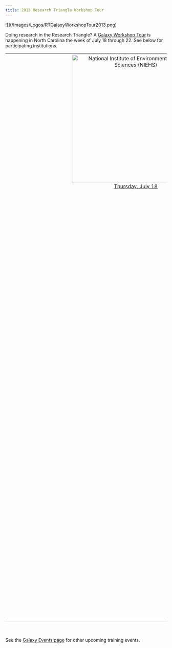 ```yaml
---
title: 2013 Research Triangle Workshop Tour
---
```

<div class='center'>![](/Images/Logos/RTGalaxyWorkshopTour2013.png)</div>



Doing research in the Research Triangle?  A [Galaxy Workshop Tour](/Events) is happening in North Carolina the week of July 18 through 22.  See below for participating institutions.


<table>
  <tr>
    <td colspan=4 style=" text-align: center; border: none;"> <a href='/Events/NIEHS2013'><img src='/Images/Logos/NIEHSLogoWideTrans.png' alt='National Institute of Environmental Health Sciences (NIEHS)' width="400" /></a> <br /> </strong><a href='/Events/NIEHS2013'>Thursday, July 18</a><strong><br /><br /><br /></td>
    <td colspan=3 style=" text-align: center; border: none;"> &nbsp; </td>
  </tr>
  <tr>
    <td colspan=1 style=" text-align: center; border: none;"> </td>
    <td colspan=4 style=" text-align: center; border: none;"> <a href='/Events/UNC2013'><img src='/Images/Logos/UNCLogo.png' alt='University of North Carolina Chapel Hill' width="400" /></a> <br /> </strong><a href='/Events/UNC2013'>Friday, July 19</a><strong><br /><br /><br /></td>
    <td colspan=2 style=" text-align: center; border: none;"> </td>
  </tr>
  <tr>
    <td colspan=2 style=" text-align: center; border: none;"> </td>
    <td colspan=4 style=" text-align: center; border: none;"> <a href='/gmod:2013_GMOD_Summer_School'><img src='/Images/Logos/GMODSummerSchool2013.png' alt='2013 GMOD Summer School' width="300" /></a><br /></strong><a href='http://gmod.org/wiki/2013_GMOD_Summer_School'>Friday July 19 through Tuesday July 23</a><strong><br />Application deadline is June 10 <br /><br /><br /></td>
    <td colspan=1 style=" text-align: center; border: none;"> </td>
  </tr>
  <tr>
    <td colspan=3 style=" text-align: center; border: none;"> </td>
    <td colspan=4 style=" text-align: center; border: none;"> <a href='/Events/NCSU2013'><img src='/Images/Logos/NCSULogoWideRed.png' alt='North Carolina State University' width="400" /></a><br /></strong><a href='/Events/NCSU2013'>Monday, July 22</a><strong><br />Workshop is full, but there is a waiting list </td>
  </tr>
</table>



<br /><br />
See the [Galaxy Events page](/Events) for other upcoming training events.

